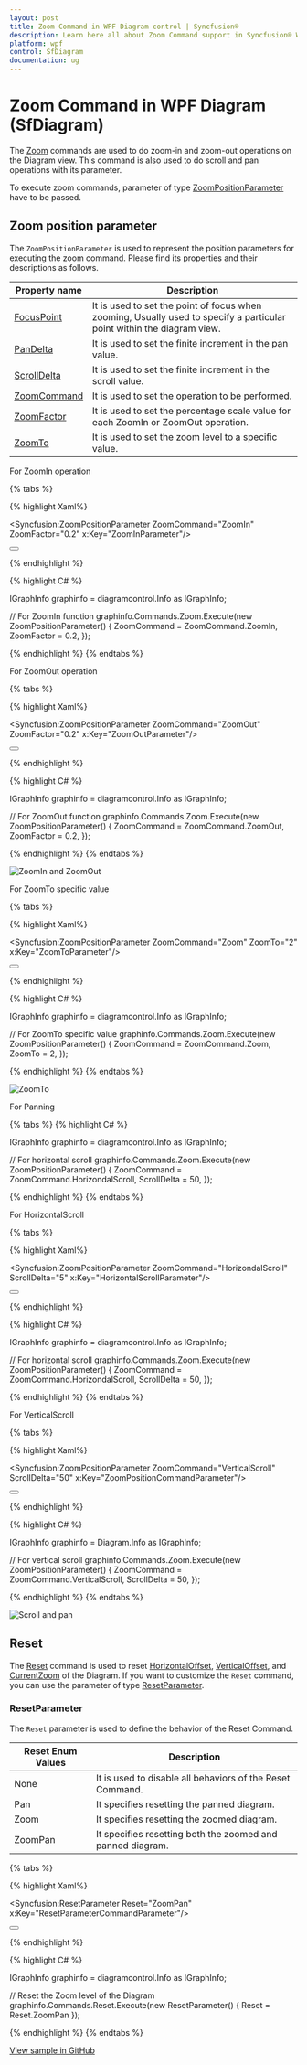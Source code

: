 ```yaml
---
layout: post
title: Zoom Command in WPF Diagram control | Syncfusion®
description: Learn here all about Zoom Command support in Syncfusion® WPF Diagram (SfDiagram) control, its elements and more.
platform: wpf
control: SfDiagram
documentation: ug
---
```


# Zoom Command in WPF Diagram (SfDiagram)

The [Zoom](https://help.syncfusion.com/cr/wpf/Syncfusion.UI.Xaml.Diagram.IDiagramCommands.html#Syncfusion_UI_Xaml_Diagram_IDiagramCommands_Zoom) commands are used to do zoom-in and zoom-out operations on the Diagram view. This command is also used to do scroll and pan operations with its parameter. 

To execute zoom commands, parameter of type [ZoomPositionParameter](https://help.syncfusion.com/cr/wpf/Syncfusion.UI.Xaml.Diagram.ZoomPositionParameter.html) have to be passed.

## Zoom position parameter

The `ZoomPositionParameter` is used to represent the position parameters for executing the zoom command. Please find its properties and their descriptions as follows.

| Property name | Description |
| --- | --- |
| [FocusPoint](https://help.syncfusion.com/cr/wpf/Syncfusion.UI.Xaml.Diagram.ZoomPositionParameter.html#Syncfusion_UI_Xaml_Diagram_ZoomPositionParameter_FocusPoint) | It is used to set the point of focus when zooming, Usually used to specify a particular point within the diagram view. |
| [PanDelta](https://help.syncfusion.com/cr/wpf/Syncfusion.UI.Xaml.Diagram.ZoomPositionParameter.html#Syncfusion_UI_Xaml_Diagram_ZoomPositionParameter_PanDelta) | It is used to set the finite increment in the pan value. |
| [ScrollDelta](https://help.syncfusion.com/cr/wpf/Syncfusion.UI.Xaml.Diagram.ZoomPositionParameter.html#Syncfusion_UI_Xaml_Diagram_ZoomPositionParameter_ScrollDelta) | It is used to set the finite increment in the scroll value. |
| [ZoomCommand](https://help.syncfusion.com/cr/wpf/Syncfusion.UI.Xaml.Diagram.ZoomPositionParameter.html#Syncfusion_UI_Xaml_Diagram_ZoomPositionParameter_ZoomCommand) | It is used to set the operation to be performed. |
| [ZoomFactor](https://help.syncfusion.com/cr/wpf/Syncfusion.UI.Xaml.Diagram.ZoomPositionParameter.html#Syncfusion_UI_Xaml_Diagram_ZoomPositionParameter_ZoomFactor) | It is used to set the percentage scale value for each ZoomIn or ZoomOut operation. |
| [ZoomTo](https://help.syncfusion.com/cr/wpf/Syncfusion.UI.Xaml.Diagram.ZoomPositionParameter.html#Syncfusion_UI_Xaml_Diagram_ZoomPositionParameter_ZoomTo) | It is used to set the zoom level to a specific value. |

For ZoomIn operation

{% tabs %}

{% highlight Xaml%}

<Syncfusion:ZoomPositionParameter ZoomCommand="ZoomIn" ZoomFactor="0.2" x:Key="ZoomInParameter"/>

<Button Height="50" Content="ZoomIn" Name="ZoomIn" Command="Syncfusion:DiagramCommands.Zoom" CommandParameter="{StaticResource ZoomInParameter}"></Button>

{% endhighlight %}

{% highlight C# %}

IGraphInfo graphinfo = diagramcontrol.Info as IGraphInfo;

// For ZoomIn function
graphinfo.Commands.Zoom.Execute(new ZoomPositionParameter()
{
    ZoomCommand = ZoomCommand.ZoomIn,
    ZoomFactor = 0.2,
});

{% endhighlight %}
{% endtabs %}

For ZoomOut operation

{% tabs %}

{% highlight Xaml%}

<Syncfusion:ZoomPositionParameter ZoomCommand="ZoomOut" ZoomFactor="0.2" x:Key="ZoomOutParameter"/>

<Button Height="50" Content="ZoomOut" Name="ZoomOut" Command="Syncfusion:DiagramCommands.Zoom" CommandParameter="{StaticResource ZoomOutParameter}"></Button>

{% endhighlight %}

{% highlight C# %}

IGraphInfo graphinfo = diagramcontrol.Info as IGraphInfo;

// For ZoomOut function
graphinfo.Commands.Zoom.Execute(new ZoomPositionParameter()
{
    ZoomCommand = ZoomCommand.ZoomOut,
    ZoomFactor = 0.2,
});

{% endhighlight %}
{% endtabs %}

![ZoomIn and ZoomOut](Commands_Images/Commands_img13.gif)

For ZoomTo specific value

{% tabs %}

{% highlight Xaml%}

<Syncfusion:ZoomPositionParameter ZoomCommand="Zoom" ZoomTo="2" x:Key="ZoomToParameter"/>

<Button Height="50" Content="ZoomTo" Name="ZoomTo" Command="Syncfusion:DiagramCommands.Zoom" CommandParameter="{StaticResource ZoomToParameter}"></Button>

{% endhighlight %}

{% highlight C# %}

IGraphInfo graphinfo = diagramcontrol.Info as IGraphInfo;

// For ZoomTo specific value
graphinfo.Commands.Zoom.Execute(new ZoomPositionParameter()
{
    ZoomCommand = ZoomCommand.Zoom,
    ZoomTo = 2,
});

{% endhighlight %}
{% endtabs %}

![ZoomTo](Commands_Images/Commands_img14.gif)

For Panning

{% tabs %}
{% highlight C# %}

IGraphInfo graphinfo = diagramcontrol.Info as IGraphInfo;

// For horizontal scroll
graphinfo.Commands.Zoom.Execute(new ZoomPositionParameter()
{
    ZoomCommand = ZoomCommand.HorizondalScroll,
    ScrollDelta = 50,
});

{% endhighlight %}
{% endtabs %}


For HorizontalScroll

{% tabs %}

{% highlight Xaml%}

<Syncfusion:ZoomPositionParameter ZoomCommand="HorizondalScroll" ScrollDelta="5" x:Key="HorizontalScrollParameter"/>

<Button Height="50" Content="HorizontalScroll" Name="HorizontalScroll" Command="Syncfusion:DiagramCommands.Zoom" CommandParameter="{StaticResource HorizontalScrollParameter}"></Button>

{% endhighlight %}

{% highlight C# %}

IGraphInfo graphinfo = diagramcontrol.Info as IGraphInfo;

// For horizontal scroll
graphinfo.Commands.Zoom.Execute(new ZoomPositionParameter()
{
    ZoomCommand = ZoomCommand.HorizondalScroll,
    ScrollDelta = 50,
});

{% endhighlight %}
{% endtabs %}

For VerticalScroll

{% tabs %}

{% highlight Xaml%}

<Syncfusion:ZoomPositionParameter ZoomCommand="VerticalScroll" ScrollDelta="50"  x:Key="ZoomPositionCommandParameter"/>

<Button Height="50" Content="VerticalScroll" Name="VerticalScroll" Command="Syncfusion:DiagramCommands.Zoom" CommandParameter="{StaticResource ZoomPositionCommandParameter}"></Button>

{% endhighlight %}

{% highlight C# %}

IGraphInfo graphinfo = Diagram.Info as IGraphInfo;

// For vertical scroll
graphinfo.Commands.Zoom.Execute(new ZoomPositionParameter()
{
    ZoomCommand = ZoomCommand.VerticalScroll,
    ScrollDelta = 50,
});

{% endhighlight %}
{% endtabs %}

![Scroll and pan](Commands_Images/Commands_img15.gif)

## Reset

The [Reset](https://help.syncfusion.com/cr/wpf/Syncfusion.UI.Xaml.Diagram.IDiagramCommands.html#Syncfusion_UI_Xaml_Diagram_IDiagramCommands_Reset) command is used to reset [HorizontalOffset](https://help.syncfusion.com/cr/wpf/Syncfusion.UI.Xaml.Diagram.Controls.IScrollInfo.html#Syncfusion_UI_Xaml_Diagram_Controls_IScrollInfo_HorizontalOffset), [VerticalOffset](https://help.syncfusion.com/cr/wpf/Syncfusion.UI.Xaml.Diagram.Controls.IScrollInfo.html#Syncfusion_UI_Xaml_Diagram_Controls_IScrollInfo_VerticalOffset), and [CurrentZoom](https://help.syncfusion.com/cr/wpf/Syncfusion.UI.Xaml.Diagram.Controls.IScrollInfo.html#Syncfusion_UI_Xaml_Diagram_Controls_IScrollInfo_CurrentZoom) of the Diagram. If you want to customize the `Reset` command, you can use the parameter of type [ResetParameter](https://help.syncfusion.com/cr/wpf/Syncfusion.UI.Xaml.Diagram.ResetParameter.html).

### ResetParameter

The `Reset` parameter is used to define the behavior of the Reset Command. 

| Reset Enum Values | Description |
| --- | --- |
| None | It is used to disable all behaviors of the Reset Command. |
| Pan | It specifies resetting the panned diagram. |
| Zoom | It specifies resetting the zoomed diagram. |
| ZoomPan | It specifies resetting both the zoomed and panned diagram. |


{% tabs %}

{% highlight Xaml%}

<Syncfusion:ResetParameter Reset="ZoomPan" x:Key="ResetParameterCommandParameter"/>

<Button Height="50" Content="Reset" Name="Reset" Command="Syncfusion:DiagramCommands.Reset" CommandParameter="{StaticResource ResetParameterCommandParameter}"></Button>

{% endhighlight %}

{% highlight C# %}

IGraphInfo graphinfo = diagramcontrol.Info as IGraphInfo;

// Reset the Zoom level of the Diagram
graphinfo.Commands.Reset.Execute(new ResetParameter() { Reset = Reset.ZoomPan });

{% endhighlight %}
{% endtabs %}

[View sample in GitHub](https://github.com/SyncfusionExamples/WPF-Diagram-Examples/tree/master/Samples/Commands/Zoom%20Command)
